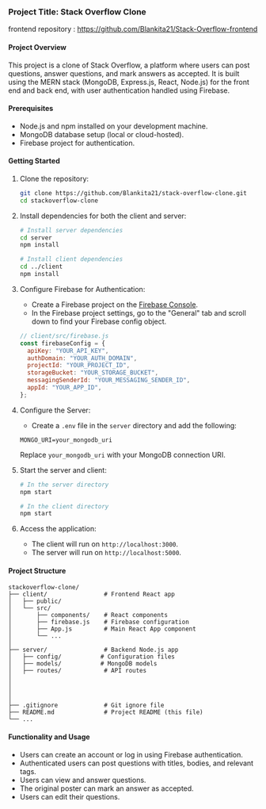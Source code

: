 ### Project Title: Stack Overflow Clone 
frontend repository : https://github.com/Blankita21/Stack-Overflow-frontend

#### Project Overview

This project is a clone of Stack Overflow, a platform where users can post questions, answer questions, and mark answers as accepted. It is built using the MERN stack (MongoDB, Express.js, React, Node.js) for the front end and back end, with user authentication handled using Firebase.

#### Prerequisites

- Node.js and npm installed on your development machine.
- MongoDB database setup (local or cloud-hosted).
- Firebase project for authentication.

#### Getting Started

1. Clone the repository:

   ```bash
   git clone https://github.com/Blankita21/stack-overflow-clone.git
   cd stackoverflow-clone
   ```

2. Install dependencies for both the client and server:

   ```bash
   # Install server dependencies
   cd server
   npm install

   # Install client dependencies
   cd ../client
   npm install
   ```

3. Configure Firebase for Authentication:

   - Create a Firebase project on the [Firebase Console](https://console.firebase.google.com/).
   - In the Firebase project settings, go to the "General" tab and scroll down to find your Firebase config object.

   ```javascript
   // client/src/firebase.js
   const firebaseConfig = {
     apiKey: "YOUR_API_KEY",
     authDomain: "YOUR_AUTH_DOMAIN",
     projectId: "YOUR_PROJECT_ID",
     storageBucket: "YOUR_STORAGE_BUCKET",
     messagingSenderId: "YOUR_MESSAGING_SENDER_ID",
     appId: "YOUR_APP_ID",
   };
   ```

4. Configure the Server:

   - Create a `.env` file in the `server` directory and add the following:

   ```dotenv
   MONGO_URI=your_mongodb_uri
   ```

   Replace `your_mongodb_uri` with your MongoDB connection URI.

5. Start the server and client:

   ```bash
   # In the server directory
   npm start

   # In the client directory
   npm start
   ```

6. Access the application:

   - The client will run on `http://localhost:3000`.
   - The server will run on `http://localhost:5000`.

#### Project Structure

```
stackoverflow-clone/
├── client/                # Frontend React app
│   ├── public/
│   └── src/
│       ├── components/    # React components
│       ├── firebase.js    # Firebase configuration
│       ├── App.js         # Main React App component
│       └── ...
│
├── server/                # Backend Node.js app
│   ├── config/           # Configuration files
│   ├── models/           # MongoDB models
│   ├── routes/            # API routes
│            
│              
│   
│
├── .gitignore             # Git ignore file
├── README.md              # Project README (this file)
└── ...
```

#### Functionality and Usage

- Users can create an account or log in using Firebase authentication.
- Authenticated users can post questions with titles, bodies, and relevant tags.
- Users can view and answer questions.
- The original poster can mark an answer as accepted.
- Users can edit their questions.

